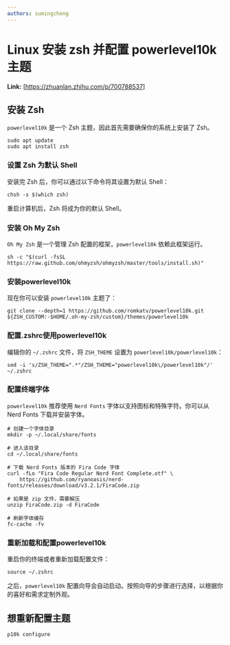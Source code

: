 ```yaml
---
authors: sumingcheng
---
```

# Linux  安装 zsh 并配置 powerlevel10k 主题



 **Link:** [https://zhuanlan.zhihu.com/p/700788537]

## 安装 Zsh  

`powerlevel10k` 是一个 Zsh 主题，因此首先需要确保你的系统上安装了 Zsh。

```
sudo apt update
sudo apt install zsh
```
### 设置 Zsh 为默认 Shell  

安装完 Zsh 后，你可以通过以下命令将其设置为默认 Shell：

```
chsh -s $(which zsh)
```

重启计算机后，Zsh 将成为你的默认 Shell。

### 安装 Oh My Zsh  

`Oh My Zsh` 是一个管理 Zsh 配置的框架，`powerlevel10k` 依赖此框架运行。

```
sh -c "$(curl -fsSL https://raw.github.com/ohmyzsh/ohmyzsh/master/tools/install.sh)"
```
### 安装powerlevel10k  

现在你可以安装 `powerlevel10k` 主题了：

```
git clone --depth=1 https://github.com/romkatv/powerlevel10k.git ${ZSH_CUSTOM:-$HOME/.oh-my-zsh/custom}/themes/powerlevel10k
```
### 配置.zshrc使用powerlevel10k  

编辑你的 `~/.zshrc` 文件，将 `ZSH_THEME` 设置为 `powerlevel10k/powerlevel10k`：

```
sed -i 's/ZSH_THEME=".*"/ZSH_THEME="powerlevel10k\/powerlevel10k"/' ~/.zshrc
```
### 配置终端字体  

`powerlevel10k` 推荐使用 `Nerd Fonts` 字体以支持图标和特殊字符。你可以从 Nerd Fonts 下载并安装字体。

```
# 创建一个字体目录
mkdir -p ~/.local/share/fonts
​
# 进入该目录
cd ~/.local/share/fonts
​
# 下载 Nerd Fonts 版本的 Fira Code 字体
curl -fLo "Fira Code Regular Nerd Font Complete.otf" \
    https://github.com/ryanoasis/nerd-fonts/releases/download/v3.2.1/FiraCode.zip
    
# 如果是 zip 文件，需要解压
unzip FiraCode.zip -d FiraCode
​
# 刷新字体缓存
fc-cache -fv
```
### 重新加载和配置powerlevel10k  

重启你的终端或者重新加载配置文件：

```
source ~/.zshrc
```

之后，`powerlevel10k` 配置向导会自动启动。按照向导的步骤进行选择，以根据你的喜好和需求定制外观。

## 想重新配置主题  
```
p10k configure
```
